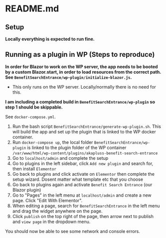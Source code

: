 # README.md

## Setup
**Locally everything is expected to run fine.**

## Running as a plugin in WP (Steps to reproduce)
**In order for Blazor to work on the WP server, the app needs to be booted by a custom Blazor.start, in order to load resources from the correct path. See `BenefitSearchEntrance/wp-plugin/initialize-blazor.js`.**
 - This only runs on the WP server. Locally/normally there is no need for this.

**I am including a completed build in `BenefitSearchEntrance/wp-plugin` so step 1 should be skippable.**

See `docker-compose.yml`.

1. Run the bash script `BenefitSearchEntrance/generate-wp-plugin.sh`. This will build the app and set up the plugin that is linked to the WP docker container.
2. Run `docker-compose up`, the local folder `BenefitSearchEntrance/wp-plugin` is linked to the plugin folder of the WP container `/var/www/html/wp-content/plugins/akapluss-benefit-search-entrance`
3. Go to `localhost/admin` and complete the setup
4. Go to plugins in the left sidebar, click `Add new plugin` and search for, then install `Elementor`
5. Go back to plugins and click activate on `Elementor` then complete the setup wizard. Dosent matter what template etc that you choose
6. Go back to plugins again and activate `Benefit Search Entrance` (our Blazor plugin)
7. Go to "Pages" in the left menu at `localhost/admin` and create a new page. Click "Edit With Elementor".
8. When editing a page, search for `BenefitSearchEntrance` in the left menu and drag the widget anywhere on the page.
9. Click `publish` on the top right of the page, then arrow next to publish and `view page` in the dropdown menu.

You should now be able to see some network and console errors.
